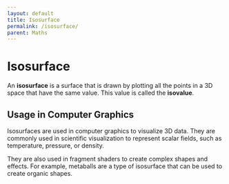 ```yaml
---
layout: default
title: Isosurface
permalink: /isosurface/
parent: Maths
---
```


# Isosurface

An **isosurface** is a surface that is drawn by plotting all the points in a 3D space that have the same value. This value is called the **isovalue**.

## Usage in Computer Graphics

Isosurfaces are used in computer graphics to visualize 3D data. They are commonly used in scientific visualization to represent scalar fields, such as temperature, pressure, or density.

They are also used in fragment shaders to create complex shapes and effects. For example, metaballs are a type of isosurface that can be used to create organic shapes.